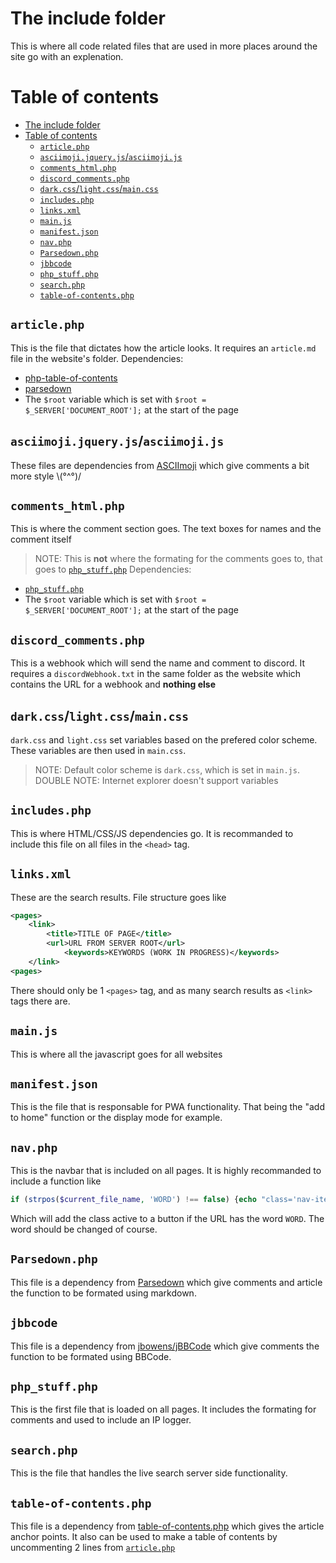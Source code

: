 # The include folder

This is where all code related files that are used in more places around the site go with an explenation.

# Table of contents

- [The include folder](#the-include-folder)
- [Table of contents](#table-of-contents)
  - [`article.php`](#articlephp)
  - [`asciimoji.jquery.js`/`asciimoji.js`](#asciimojijqueryjsasciimojijs)
  - [`comments_html.php`](#commentshtmlphp)
  - [`discord_comments.php`](#discordcommentsphp)
  - [`dark.css`/`light.css`/`main.css`](#darkcsslightcssmaincss)
  - [`includes.php`](#includesphp)
  - [`links.xml`](#linksxml)
  - [`main.js`](#mainjs)
  - [`manifest.json`](#manifestjson)
  - [`nav.php`](#navphp)
  - [`Parsedown.php`](#parsedownphp)
  - [`jbbcode`](#jbbcode)
  - [`php_stuff.php`](#phpstuffphp)
  - [`search.php`](#searchphp)
  - [`table-of-contents.php`](#table-of-contentsphp)

## `article.php`

This is the file that dictates how the article looks. It requires an `article.md` file in the website's folder.
Dependencies:

- [php-table-of-contents](https://github.com/jenstornell/php-table-of-contents)
- [parsedown](https://github.com/erusev/parsedown)
- The `$root` variable which is set with `$root = $_SERVER['DOCUMENT_ROOT'];` at the start of the page

## `asciimoji.jquery.js`/`asciimoji.js`

These files are dependencies from [ASCIImoji](https://github.com/hpcodecraft/ASCIImoji) which give comments a bit more style \\(°^°)/

## `comments_html.php`

This is where the comment section goes. The text boxes for names and the comment itself

> NOTE: This is **not** where the formating for the comments goes to, that goes to [`php_stuff.php`](#php_stuff.php)
> Dependencies:

- [`php_stuff.php`](#php_stuff.php)
- The `$root` variable which is set with `$root = $_SERVER['DOCUMENT_ROOT'];` at the start of the page

## `discord_comments.php`

This is a webhook which will send the name and comment to discord. It requires a `discordWebhook.txt` in the same folder as the website which contains the URL for a webhook and **nothing else**

## `dark.css`/`light.css`/`main.css`

`dark.css` and `light.css` set variables based on the prefered color scheme. These variables are then used in `main.css`.

> NOTE: Default color scheme is `dark.css`, which is set in `main.js`.  
> DOUBLE NOTE: Internet explorer doesn't support variables

## `includes.php`

This is where HTML/CSS/JS dependencies go. It is recommanded to include this file on all files in the `<head>` tag.

## `links.xml`

These are the search results. File structure goes like

```xml
<pages>
	<link>
		<title>TITLE OF PAGE</title>
		<url>URL FROM SERVER ROOT</url>
            <keywords>KEYWORDS (WORK IN PROGRESS)</keywords>
	</link>
<pages>
```

There should only be 1 `<pages>` tag, and as many search results as `<link>` tags there are.

## `main.js`

This is where all the javascript goes for all websites

## `manifest.json`

This is the file that is responsable for PWA functionality. That being the "add to home" function or the display mode for example.

## `nav.php`

This is the navbar that is included on all pages. It is highly recommanded to include a function like

```php
if (strpos($current_file_name, 'WORD') !== false) {echo "class='nav-item active'";} else {echo "class='nav-item'";}
```

Which will add the class active to a button if the URL has the word `WORD`. The word should be changed of course.

## `Parsedown.php`

This file is a dependency from [Parsedown](https://github.com/erusev/parsedown) which give comments and article the function to be formated using markdown.

## `jbbcode`

This file is a dependency from [jbowens/jBBCode](https://github.com/jbowens/jBBCode) which give comments the function to be formated using BBCode.

## `php_stuff.php`

This is the first file that is loaded on all pages. It includes the formating for comments and used to include an IP logger.

## `search.php`

This is the file that handles the live search server side functionality.

## `table-of-contents.php`

This file is a dependency from [table-of-contents.php](https://github.com/jenstornell/php-table-of-contents) which gives the article anchor points. It also can be used to make a table of contents by uncommenting 2 lines from [`article.php`](#articlephp)
